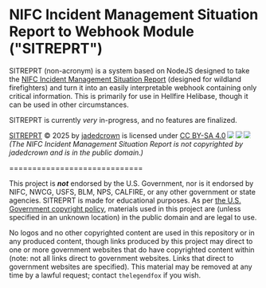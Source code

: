 # NIFC Incident Management Situation Report to Webhook Module ("SITREPRT")

SITREPRT (non-acronym) is a system based on NodeJS designed to take the [NIFC Incident Management Situation Report](https://www.nifc.gov/nicc-files/sitreprt.pdf "Found at www.nifc.gov/nicc-files/sitreprt.pdf") (designed for wildland firefighters) and turn it into an easily interpretable webhook containing only critical information. This is primarily for use in Hellfire Helibase, though it can be used in other circumstances.

SITREPRT is currently _very_ in-progress, and no features are finalized.

<a href="https://github.com/thelegendfox/SITREPRT/">SITREPRT</a> © 2025 by <a href="https://github.com/thelegendfox/">jadedcrown</a> is licensed under <a href="https://creativecommons.org/licenses/by-sa/4.0/">CC BY-SA 4.0</a><img src="https://mirrors.creativecommons.org/presskit/icons/cc.svg" style="max-width: 1em;max-height:1em;margin-left: .2em;"><img src="https://mirrors.creativecommons.org/presskit/icons/by.svg" style="max-width: 1em;max-height:1em;margin-left: .2em;"><img src="https://mirrors.creativecommons.org/presskit/icons/sa.svg" style="max-width: 1em;max-height:1em;margin-left: .2em;"><br>
_(The NIFC Incident Management Situation Report is not copyrighted by jadedcrown and is in the public domain.)_

=============================

This project is **_not_** endorsed by the U.S. Government, nor is it endorsed by NIFC, NWCG, USFS, BLM, NPS, CALFIRE, or any other government or state agencies. SITREPRT is made for educational purposes. As per [the U.S. Government copyright policy](https://www.doi.gov/copyright "Found at www.doi.gov/copyright"), materials used in this project are (unless specified in an unknown location) in the public domain and are legal to use.

No logos and no other copyrighted content are used in this repository or in any produced content, though links produced by this project may direct to one or more government websites that do have copyrighted content within (note: not all links direct to government websites. Links that direct to government websites are specified). This material may be removed at any time by a lawful request; contact `thelegendfox` if you wish.
